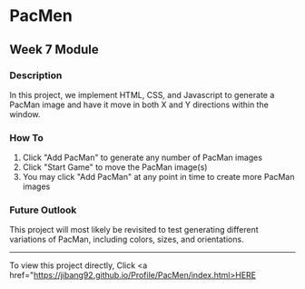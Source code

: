 # PacMen
## Week 7 Module

### Description
In this project, we implement HTML, CSS, and Javascript to generate a PacMan image and have it move in both X and Y directions within the window.

### How To
1. Click "Add PacMan" to generate any number of PacMan images
2. Click "Start Game" to move the PacMan image(s)
3. You may click "Add PacMan" at any point in time to create more PacMan images

### Future Outlook
This project will most likely be revisited to test generating different variations of PacMan, including colors, sizes, and orientations.

-------------------------------------------------------------------------------------------------------------------------------------------------
To view this project directly, Click <a href="https://jibang92.github.io/Profile/PacMen/index.html>HERE</a>
